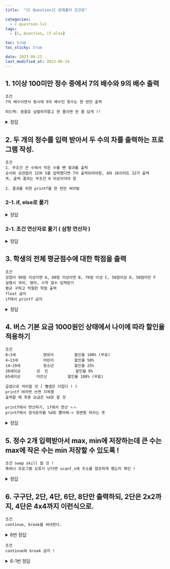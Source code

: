 ```yaml
---
title:  "[C Question]C 문제풀이 조건문"

categories:
  - c-question-lv1
tags:
  - [C, Question, if-else] 

toc: true
toc_sticky: true

date: 2023-06-21
last_modified_at: 2023-06-24
---
```


<!-- post 폴더 이름 -> 연관성을 찾지못함 ( 이상하게 바꿔도 정상적으로 작동했기때문 ) -->

## 1. 1이상 100미만 정수 중에서 7의 배수와 9의 배수 출력
```
조건
7의 배수이면서 동시에 9의 배수인 정수는 한 번만 출력

피드백: 중괄호 남발하지말고 한 줄이면 한 줄 답게 !!
```

<details>
<summary>정답</summary>
<div markdown="1">
int num;
	for (num = 1; num < 100; num++)
		if (num % 7 == 0 || num % 9 == 0)
			printf("%d ", num);

</div>
</details>

## 2. 두 개의 정수를 입력 받아서 두 수의 차를 출력하는 프로그램 작성.
```
조건
1. 무조건 큰 수에서 작은 수를 뺀 결과를 출력
순서와 상관없이 12와 5를 입력했다면 7이 출력되어야함, 4와 16이어도 12가 출력
즉, 출력 결과는 무조건 0 이상이어야 함

2. 결과를 위한 printf를 한 번만 써야됨
```

### 2-1. if, else로 풀기

<details>
<summary>정답</summary>
<div markdown="1">
	int v1, v2, result;
	scanf_s("%d %d", &v1, &v2);

	if (v1 < v2) result = v2 - v1;
	else result = v1 - v2;
	printf("%d", result);

	// 첫번째 내 정답..;
	if (v1 && v2) printf("%d - %d = %d \n", v1, v2, (~(v1 - v2) + 1));
</div>
</details>

### 2-1. 조건 연산자로 풀기 ( 삼항 연산자 )

<details>
<summary>정답</summary>
<div markdown="1">
	printf("%d", (v1 > v2) ? v1 - v2 : v2 - v1);
</div>
</details>




## 3. 학생의 전체 평균점수에 대한 학점을 출력
```
조건
성점이 90점 이상이면 A, 80점 이상이면 B, 70점 이상 C, 50점이상 D, 50점미만 F
실행시 국어, 영어, 수학 점수 입력받기
평균 구하고 적절한 학점 출력
float 금지
if에서 printf 금지
```

<details>
<summary>정답</summary>
<div markdown="1">
	int kor, eng, math, score = 0;
	double avg;
	char grade;
	printf("input kor, eng, math scroe = "); // 점수를 python에서는 mark라고 부르기도 한대
	scanf_s("%d %d %d", &kor, &eng, &math); 
	avg = ( kor + eng + math ) / 3.0;

	if (avg >= 90)		grade = 'A';
	else if (avg >= 80) grade = 'B';
	else if (avg >= 70) grade = 'C';
	else if (avg >= 50) grade = 'D';
    else				grade = 'F';

	printf("평균: %.1f \n 학점: %c!", avg, grade);
</div>
</details>

## 4. 버스 기본 요금 1000원인 상태에서 나이에 따라 할인율 적용하기
```
조건
0~3세			영유아			할인율 100% (무료)
4~13세			어린이			할인율 50%
14~19세			청소년			할인율 25%
20세이상		성  인			할인율 0%
65세이상		어르신			할인율 100% (무료)

곱셈으로 처리할 것 ( 뺄셈은 더럽다 ! )
printf 여러번 쓰면 지옥행
출력할 때 최종 요금은 %d로 할 것

printf에서 연산하기, if에서 연산 ㄴㄴ
printf에서 형식문자를 %d로 뽑아봐-> 형변환 하라는 뜻
```

<details>
<summary>정답</summary>
<div markdown="1">
    int basic = 1000, age = 0;
	double rate = 1;

	printf("input age: ");
	scanf_s("%d", &age);

	if (age <= 3 || age >= 65)      rate = 0;
	else if (age >= 20)				rate = 1;
	else if (age >= 14)				rate = 0.75;
	else if (age >= 4)				rate = 0.5;

	printf("최종요금 %d원", (int)(basic * rate));
</div>
</details>

## 5. 정수 2개 입력받아서 max, min에 저장하는데 큰 수는 max에 작은 수는 min 저장할 수 있도록 !
```
조건 swap skill 쓸 것 !
혹여나 프로그램 오류가 난다면 scanf_s에 주소를 참조하게 했는지 확인 ! 
```

<details>
<summary>정답</summary>
<div markdown="1">
	int max = 0, min = 0, temp = 0;
	printf("input max, min: ");
	scanf_s("%d %d", &max, &min);

	if (max < min)
	{
		temp = max;
		max = min;
		min = temp;
	}
	printf("max: %d  min: %d", max, min);
</div>
</details>

## 6. 구구단, 2단, 4단, 6단, 8단만 출력하되, 2단은 2x2까지, 4단은 4x4까지 이런식으로.
```
조건
continue, break를 써야한다.
```

<details>
<summary>6번 정답</summary>
<div markdown="1">
	int i, j;

	for (i = 2; i < 10; i++)
	{
		if (i % 2 != 0) continue;
		for (j = 1; j < 10; j++)
		{
			if (j > i) break;
			printf("%d x %d = %d \n", i, j, i * j);
			
		}
		printf("\n");
	}
</div>
</details>

```
조건
continue와 break 금지 !
```

<details>
<summary>6-1번 정답</summary>
<div markdown="1">
	int i, j;

	for (i = 2; i < 10; i++)
	{
		for (j = 1; j < 10; j++)
			if (j < i+1 && i % 2 == 0) printf("%d x %d = %d\n", i, j, i * j);
		printf("\n");
	}

	// ( if 제외 버전 )
	for (i = 2; i < 10; i+=2)
	{
		for (j = 1; j < i+1; j++)
			printf("%d x %d = %d\n", i, j, i * j);
		printf("\n");
	}
</div>
</details>
